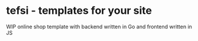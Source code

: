 # tefsi - templates for your site

WIP online shop template with backend written in Go and frontend written in JS
